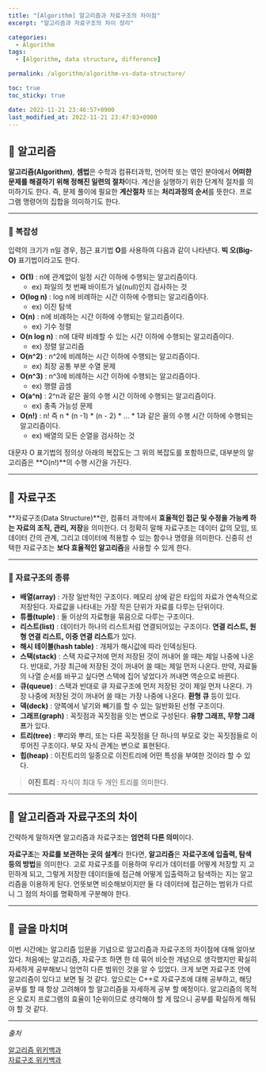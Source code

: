 ```yaml
---
title: "[Algorithm] 알고리즘과 자료구조의 차이점"
excerpt: "알고리즘과 자료구조의 차이 정리"

categories:
  - Algorithm
tags:
  - [Algorithm, data structure, difference]

permalink: /algorithm/algorithm-vs-data-structure/

toc: true
toc_sticky: true

date: 2022-11-21 23:46:57+0900
last_modified_at: 2022-11-21 23:47:03+0900
---
```

 
## 👻 알고리즘
**알고리즘(Algorithm)**, **셈법**은 수학과 컴퓨터과학, 언어학 또는 엮인 분야에서 **어떠한 문제를 해결하기 위해 정해진 일련의 절차**이다. 계산을 실행하기 위한 단계적 절차를 의미하기도 한다. 즉, 문제 풀이에 필요한 **계산절차** 또는 **처리과정의 순서**를 뜻한다. 프로그램 명령어의 집합을 의미하기도 한다.
 
***

### 🌱 복잡성
입력의 크기가 n일 경우, 점근 표기법 **O**를 사용하여 다음과 같이 나타낸다. **빅 오(Big-O)** 표기법이라고도 한다.

- **O(1)** : n에 관계없이 일정 시간 이하에 수행되는 알고리즘이다.
    - ex) 파일의 첫 번째 바이트가 널(null)인지 검사하는 것
- **O(log n)** : log n에 비례하는 시간 이하에 수행되는 알고리즘이다.
    - ex) 이진 탐색
- **O(n)** : n에 비례하는 시간 이하에 수행되는 알고리즘이다.
    - ex) 기수 정렬
- **O(n log n)** : n에 대략 비례할 수 있는 시간 이하에 수행되는 알고리즘이다.
    - ex) 정렬 알고리즘
- **O(n^2)** : n^2에 비례하는 시간 이하에 수행되는 알고리즘이다.
    - ex) 최장 공통 부분 수열 문제
- **O(n^3)** : n^3에 비례하는 시간 이하에 수행되는 알고리즘이다.
    - ex) 행렬 곱셈
- **O(a^n)** : 2^n과 같은 꼴의 수행 시간 이하에 수행되는 알고리즘이다.
    - ex) 충족 가능성 문제
- **O(n!)** : n! 즉 n * (n -1) * (n - 2) * ... * 1과 같은 꼴의 수행 시간 이하에 수행되는 알고리즘이다.
    - ex) 배열의 모든 순열을 검사하는 것

대문자 O 표기법의 정의상 아래의 복잡도는 그 위의 복잡도를 포함하므로, 대부분의 알고리즘은 **O(n!)**의 수행 시간을 가진다.

***

## 👻 자료구조
**자료구조(Data Structure)**란, 컴퓨터 과학에서 **효율적인 접근 및 수정을 가능케 하는 자료의 조직, 관리, 저장**을 의미한다. 더 정확히 말해 자료구조는 데이터 값의 모임, 또 데이터 간의 관계, 그리고 데이터에 적용할 수 있는 함수나 명령을 의미한다. 신중히 선택한 자료구조는 **보다 효율적인 알고리즘**을 사용할 수 있게 한다.

***

### 🌱 자료구조의 종류
- **배열(array)** : 가장 일반적인 구조이다. 메모리 상에 같은 타입의 자료가 연속적으로 저장된다. 자료값을 나타내는 가장 작은 단위가 자료를 다루는 단위이다.
- **튜플(tuple)** : 둘 이상의 자료형을 묶음으로 다루는 구조이다.
- **리스트(list)** : 데이터가 하나의 리스트처럼 연결되어있는 구조이다. **연결 리스트, 원형 연결 리스트, 이중 연결 리스트**가 있다.
- **해시 테이블(hash table)** : 개체가 해시값에 따라 인덱싱된다.
- **스택(stack)** : 스택 자료구저에 먼저 저장된 것이 꺼내어 쓸 때는 제일 나중에 나온다. 반대로, 가장 최근에 저장된 것이 꺼내어 쓸 때는 제일 먼저 나온다. 만약, 자료들의 나열 순서를 바꾸고 싶다면 스택에 집어 넣었다가 꺼내면 역순으로 바뀐다.
- **큐(queue)** : 스택과 반대로 큐 자료구조에 먼저 저장된 것이 제일 먼저 나온다. 가장 나중에 저장된 것이 꺼내어 쓸 때는 가장 나중에 나온다. **환형 큐** 등이 있다.
- **덱(deck)** : 양쪽에서 넣기와 빼기를 할 수 있는 일반화된 선형 구조이다.
- **그래프(graph)** : 꼭짓점과 꼭짓점을 잇는 변으로 구성된다. **유향 그래프, 무향 그래프**가 있다.
- **트리(tree)** : 뿌리와 뿌리, 또는 다른 꼭짓점을 단 하나의 부모로 갖는 꼭짓점들로 이루어진 구조이다. 부모 자식 관계는 변으로 표현된다.
- **힙(heap)** : 이진트리의 일종으로 이진트리에 어떤 특성을 부여한 것이라 할 수 있다.

> **이진 트리** : 자식이 최대 두 개인 트리를 의미한다.

***

## 👻 알고리즘과 자료구조의 차이
간략하게 말하자면 알고리즘과 자료구조는 **엄연히 다른 의미**이다.

**자료구조**는 **자료를 보관하는 곳의 설계**라 한다면, **알고리즘**은 **자료구조에 입출력, 탐색 등의 방법**을 의미한다. 고로 자료구조를 이용하여 우리가 데이터를 어떻게 저장할 지 고민하게 되고, 그렇게 저장한 데이터들에 접근해 어떻게 입출력하고 탐색하는 지는 알고리즘을 이용하게 된다. 언뜻보면 비슷해보이지만 둘 다 데이터에 접근하는 범위가 다르니 그 점의 차이를 명확하게 구분해야 한다.

***

## 👻 글을 마치며
이번 시간에는 알고리즘 입문을 기념으로 알고리즘과 자료구조의 차이점에 대해 알아보았다. 처음에는 알고리즘, 자료구조 하면 한 데 묶어 비슷한 개념으로 생각했지만 확실히 자세하게 공부해보니 엄연히 다른 범위인 것을 알 수 있었다. 크게 보면 자료구조 안에 알고리즘이 있다고 보면 될 것 같다. 앞으로는 C++로 자료구조에 대해 공부하고, 해당 공부를 할 때 항상 고려해야 할 알고리즘을 자세하게 공부 할 예정이다. 알고리즘의 목적은 오로지 프로그램의 효율이 1순위이므로 생각해야 할 게 많으니 공부를 확실하게 해둬야 할 것 같다.

***

_출처_

[알고리즘 위키백과](https://ko.wikipedia.org/wiki/%EC%95%8C%EA%B3%A0%EB%A6%AC%EC%A6%98)   
[자료구조 위키백과](https://ko.wikipedia.org/wiki/%EC%9E%90%EB%A3%8C_%EA%B5%AC%EC%A1%B0)